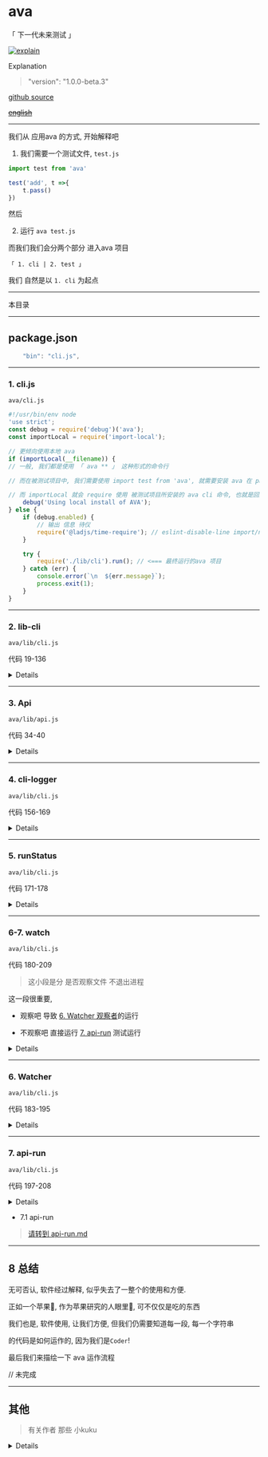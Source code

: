 # ava

「 下一代未来测试 」

[![explain](http://llever.com/explain.svg)](https://github.com/chinanf-boy/Source-Explain)
    
Explanation

> "version": "1.0.0-beta.3"

[github source](https://github.com/avajs/ava)

~~[english](./README.en.md)~~

---

我们从 应用ava 的方式, 开始解释吧

1. 我们需要一个测试文件, `test.js`

``` js
import test from 'ava'

test('add', t =>{
    t.pass()
})
```

然后

2. 运行 `ava test.js`

而我们我们会分两个部分 进入ava 项目 

`「 1. cli | 2. test 」`

我们 自然是以 `1. cli` 为起点

---

本目录

---

## package.json

``` js
	"bin": "cli.js",
```

---

### 1. cli.js

`ava/cli.js`

``` js
#!/usr/bin/env node
'use strict';
const debug = require('debug')('ava');
const importLocal = require('import-local');

// 更倾向使用本地 ava
if (importLocal(__filename)) {
// 一般, 我们都是使用 「 ava ** 」 这种形式的命令行

// 而在被测试项目中, 我们需要使用 import test from 'ava', 就需要安装 ava 在 package.json 中

// 而 importLocal 就会 require 使用 被测试项目所安装的 ava cli 命令, 也就是回到最终ava项目的这个文件
	debug('Using local install of AVA');
} else {
	if (debug.enabled) {
        // 输出 信息 待仪
		require('@ladjs/time-require'); // eslint-disable-line import/no-unassigned-import
	}

	try {
		require('./lib/cli').run(); // <=== 最终运行的ava 项目
	} catch (err) {
		console.error(`\n  ${err.message}`);
		process.exit(1);
	}
}

```

---

### 2. lib-cli

`ava/lib/cli.js`

代码 19-136

> 

<details>

``` js

// ava 使用 什么 Promise 的呢
// 答案是 Bluebird https://github.com/petkaantonov/bluebird

// Bluebird specific
Promise.longStackTraces(); // ???

exports.run = () => {
    // 我们从 1. cli.js 中知道 ava 总是选择被测试项目中的 node_modules/.bin/ava 来运行
    const conf = pkgConf.sync('ava'); 
    // 所以这里就是, 在被测试项目的package.json 获取 配置

	const filepath = pkgConf.filepath(conf);// package.json 的目录
	const projectDir = filepath === null ? process.cwd() : path.dirname(filepath);// 项目目录

    // 用 meow 定义 命令行选项
	const cli = meow(`
		Usage
		  ava [<file|directory|glob> ...]

		Options 中文翻译选项
		  --watch, -w             测试和源文件更改时重新运行测试
		  --match, -m             只能运行匹配标题的测试（可重复）
		  --update-snapshots, -u  更新快照
		  --fail-fast             第一次测试失败后停止
		  --timeout, -T           设置全局超时
		  --serial, -s            连续运行测试
		  --concurrency, -c       同时运行的测试文件的最大数量（默认值：CPU核心） 
		  --verbose, -v           启用详细输出
		  --tap, -t               生成TAP输出
		  --no-cache              禁用编译器缓存
		  --color                 强制色彩输出
		  --no-color              禁用颜色输出

		Examples
		  ava
		  ava test.js test2.js
		  ava test-*.js
		  ava test

		Default patterns when no arguments:
		test.js test-*.js test/**/*.js **/__tests__/**/*.js **/*.test.js
	`, {
		flags: {
			watch: {
				type: 'boolean',
				alias: 'w'
			},
			match: {
				type: 'string',
				alias: 'm',
				default: conf.match
			},
			'update-snapshots': {
				type: 'boolean',
				alias: 'u'
			},
			'fail-fast': {
				type: 'boolean',
				default: conf.failFast
			},
			timeout: {
				type: 'string',
				alias: 'T',
				default: conf.timeout
			},
			serial: {
				type: 'boolean',
				alias: 's',
				default: conf.serial
			},
			concurrency: {
				type: 'string',
				alias: 'c',
				default: conf.concurrency
			},
			verbose: {
				type: 'boolean',
				alias: 'v',
				default: conf.verbose
			},
			tap: {
				type: 'boolean',
				alias: 't',
				default: conf.tap
			},
			cache: {
				type: 'boolean',
				default: conf.cache !== false
			},
			color: {
				type: 'boolean',
				default: 'color' in conf ? conf.color : require('supports-color').stdout !== false
			},
			'--': {
				type: 'string'
			}
		}
	});

	updateNotifier({pkg: cli.pkg}).notify(); // 更新-提示

	if (cli.flags.watch && cli.flags.tap && !conf.tap) {
		throw new Error(`${colors.error(figures.cross)} The TAP reporter is not available when using watch mode.`);
	}

	if (cli.flags.watch && isCi) {
		throw new Error(`${colors.error(figures.cross)} Watch mode is not available in CI, as it prevents AVA from terminating.`);
	}

	if (
		cli.flags.concurrency === '' ||
		(cli.flags.concurrency && (!Number.isInteger(Number.parseFloat(cli.flags.concurrency)) || parseInt(cli.flags.concurrency, 10) < 0))
	) {
		throw new Error(`${colors.error(figures.cross)} The --concurrency or -c flag must be provided with a nonnegative integer.`);
	}

	if ('source' in conf) {
		throw new Error(`${colors.error(figures.cross)} The 'source' option has been renamed. Use 'sources' instead.`);
	}

	// 合并配置, 
	Object.assign(conf, cli.flags);

    const api = new Api({ 
		failFast: conf.failFast,
		failWithoutAssertions: conf.failWithoutAssertions !== false,
		serial: conf.serial,
		require: arrify(conf.require),
		cacheEnabled: conf.cache,
		compileEnhancements: conf.compileEnhancements !== false,
		explicitTitles: conf.watch,
		match: arrify(conf.match),
		babelConfig: babelConfigHelper.validate(conf.babel),
		resolveTestsFrom: cli.input.length === 0 ? projectDir : process.cwd(),
		projectDir,
		timeout: conf.timeout,
		concurrency: conf.concurrency ? parseInt(conf.concurrency, 10) : 0,
		updateSnapshots: conf.updateSnapshots,
		snapshotDir: conf.snapshotDir ? path.resolve(projectDir, conf.snapshotDir) : null,
		color: conf.color,
		workerArgv: cli.flags['--']
	})
```

- 2.1 `new Api`

> [作为测试-总开关 ](#3-api)

- 2.2 [`babelConfigHelper`](./babel-config.md)

> 归纳-babel 的 配置

- 2.3 `Api 传入的值有什么东东`

``` js
		` --watch, -w            测试和源文件更改时重新运行测试
		  --match, -m             只能运行匹配标题的测试（可重复）
		  --update-snapshots, -u  更新快照
		  --fail-fast             第一次测试失败后停止
		  --timeout, -T           设置全局超时
		  --serial, -s            串行测试
		  --concurrency, -c       同时运行的测试文件的最大数量（默认值：CPU核心） 
		  --verbose, -v           启用详细输出
		  --tap, -t               生成TAP输出
		  --no-cache              禁用编译器缓存
		  --color                 强制色彩输出
		  --no-color              禁用颜色输出`

		{
		failFast: conf.failFast,
		failWithoutAssertions: conf.failWithoutAssertions !== false,
		serial: conf.serial,
		require: arrify(conf.require),
		cacheEnabled: conf.cache,
		compileEnhancements: conf.compileEnhancements !== false,
		explicitTitles: conf.watch,
		match: arrify(conf.match),
		babelConfig: babelConfigHelper.validate(conf.babel),
		resolveTestsFrom: cli.input.length === 0 ? projectDir : process.cwd(), // 测试目录
		projectDir,
		timeout: conf.timeout,
		concurrency: conf.concurrency ? parseInt(conf.concurrency, 10) : 0,
		updateSnapshots: conf.updateSnapshots, 
		snapshotDir: conf.snapshotDir ? path.resolve(projectDir, conf.snapshotDir) : null,
		color: conf.color,
		workerArgv: cli.flags['--']
		}
		{
		files：`文件和目录路径以及选择哪些文件AVA将运行测试的全局模式。只使用扩展名为.js的文件。带有下划线前缀的文件将被忽略。运行所选目录中的所有.js文件`
		source：`文件，如果更改，会导致测试在手表模式下重新运行。有关详情，请参阅手表模式配方`
		match：`在package.json配置中通常不是很有用，但相当于在CLI中指定--match`
		failFast：`一旦测试失败，停止运行进一步的测试`
		failWithoutAssertions：`如果为false，如果不运行断言，则不会使测试失败`
		tap：`如果为true，则启用TAP记者`
		snapshotDir：`指定存储快照文件的固定位置。如果您的快照在错误的位置结束，请使用此选项`
		compileEnhancements：`如果为false，则禁用power-assert - 否则有助于提供更多描述性错误消息 - 并检测t.throws（）声明的不当使用`
		require：`在测试运行之前需要额外的模块。模块在工作进程中是必需的`
		babel：`测试文件特定的Babel选项。有关更多详情，请参阅我们的Babel配方`
		}
```

> 其中较为疑惑的应该是 `updateSnapshots` 和  `workerArgv`

[snapshots en 官方解释](https://github.com/avajs/ava#snapshot-testing)

至于 [workerArgv 需要讲到单次测试子进程使用的选项](./main.md#workerargv)

</details>

---

### 3. Api

`ava/lib/api.js`

代码 34-40

> 

<details>

``` js
class Api extends EventEmitter {
	constructor(options) {
		super();

		this.options = Object.assign({match: []}, options);
        this.options.require = resolveModules(this.options.require);
        // 存储好 默认和目前 用户定义 选项值
    }
    // ...
```

- 3.1 `EventEmitter`

> 我们先说明 `on/emit `模式 , 请先了解清楚后, 再继续

> 如果你不太了解可以看看[nodejs.cn](http://nodejs.cn/api/events.html)或者关于[mitt- 小小实现的on/emit](https://github.com/chinanf-boy/explain-mitt)

- 3.2 [`resolveModules`](#resolvemodules)

> 找寻需要用到的 类似babel-插件路径

</details>
 
 ---


### 4. cli-logger

`ava/lib/cli.js`

代码 156-169

<details>

让我们回到`ava/lib/cli.js`

在我们保存好我们选项**conf**之后, 我们再一次决定测试数据-日志输出方式

[请转到cli-logger.explain.md](./cli-logger.explain.md#1-日志形式)

如果你对此还不想了解！ 😊

> 其实不影响后面的重要逻辑的解释

</details>

---


### 5. runStatus

`ava/lib/cli.js`

代码 171-178

<details>

> 运行测试-状态

我们在 [4. cli-logger](#4-cli-logger) 有了 日志工具,

但是我们要把 测试-状态与日志工具拼接 `logger <-> runStatus`

才能 错❌ 就是 输出错误,对✅ 就是 输出正确

``` js
// 定义 触发 test-run 函数
	api.on('test-run', runStatus => {
		reporter.api = runStatus;
		runStatus.on('test', logger.test);
		runStatus.on('error', logger.unhandledError);

		runStatus.on('stdout', logger.stdout);
		runStatus.on('stderr', logger.stderr);
	});
```

- 5.1 runStatus

> [请转到 runStatus.md](./runStatus.md)


</details>

---

### 6-7. watch

`ava/lib/cli.js`

代码 180-209

> 这小段是分 是否观察文件 不退出进程

这一段很重要, 

- 观察吧 导致 [6. Watcher 观察者](#6-watcher)的运行

- 不观察吧 直接运行 [7. api-run](#7-api-run) 测试运行

<details>

``` js
const files = cli.input.length ? cli.input : arrify(conf.files); // 测试-文件, 未打磨

	if (conf.watch) {
		try {
			const watcher = new Watcher(logger, api, files, arrify(conf.sources));
			watcher.observeStdin(process.stdin);
		} catch (err) {
			if (err.name === 'AvaError') {
				// An AvaError may be thrown if `chokidar` is not installed. Log it nicely.
				console.error(`  ${colors.error(figures.cross)} ${err.message}`);
				logger.exit(1);
			} else {
				// Rethrow so it becomes an uncaught exception
				throw err;
			}
		}
	} else {
		api.run(files)
			.then(runStatus => {
				logger.finish(runStatus);
				logger.exit(runStatus.failCount > 0 || runStatus.rejectionCount > 0 || runStatus.exceptionCount > 0 ? 1 : 0);
			})
			.catch(err => {
				// Don't swallow exceptions. Note that any expected error should already
				// have been logged.
				setImmediate(() => {
					throw err;
				});
			});
	}
```

</details>

---

### 6. Watcher

`ava/lib/cli.js`

代码 183-195

<details>

也许你可以先看 [7. api-run 了解一次运行情况再来看 Watcher噢😯](#7-api-run)

``` js
		try {
			const watcher = new Watcher(logger, api, files, arrify(conf.sources));
			watcher.observeStdin(process.stdin);
		} catch (err) {
			if (err.name === 'AvaError') {
				// An AvaError may be thrown if `chokidar` is not installed. Log it nicely.
				console.error(`  ${colors.error(figures.cross)} ${err.message}`);
				logger.exit(1);
			} else {
				// Rethrow so it becomes an uncaught exception
				throw err;
			}
		}
```

- 6.1 watcher

> [请转到 watcher.md](./watcher.md)


</details>

---

### 7. api-run

`ava/lib/cli.js`

代码 197-208

<details>

``` js
		api.run(files)
			.then(runStatus => {
				logger.finish(runStatus);
				logger.exit(runStatus.failCount > 0 || runStatus.rejectionCount > 0 || runStatus.exceptionCount > 0 ? 1 : 0);
			})
			.catch(err => {
				// Don't swallow exceptions. Note that any expected error should already
				// have been logged.
				setImmediate(() => {
					throw err;
				});
			});
```
</details>

- 7.1 api-run

> [请转到 api-run.md](./api-run.md)

---


## 8 总结

无可否认, 软件经过解释, 似乎失去了一整个的使用和方便.

正如一个苹果🍎, 作为苹果研究的人眼里👀, 可不仅仅是吃的东西

我们也是, 软件使用, 让我们方便, 但我们仍需要知道每一段, 每一个字符串

的代码是如何运作的, 因为我们是`Coder`!

最后我们来描绘一下 ava 运作流程

// 未完成

---

## 其他

> 有关作者 那些 小kuku

<details>


### resolveModules

> 模块名-去确定是否具有-模块路径, 没有则抛出错误

``` js
function resolveModules(modules) {
	return arrify(modules).map(name => {
        const modulePath = resolveCwd.silent(name);
        // 无法找到模块时返回null 而不是抛出。

		if (modulePath === null) {
			throw new Error(`Could not resolve required module '${name}'`);
		}

		return modulePath;
	});
}
```

- [resolveCwd](#resolve-cwd)

> 根据当前工作目录解析模块的路径 

---

### resolve-cwd

> 根据当前工作目录解析模块的路径 [->github](https://github.com/sindresorhus/resolve-cwd)

### arrify

>将值转换为数组 [->github](https://github.com/sindresorhus/arrify)
</details>